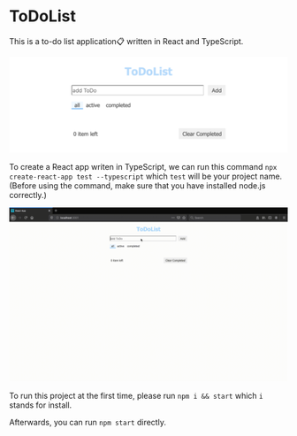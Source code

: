 # ToDoList

This is a to-do list application:clipboard: written in React and TypeScript.

![image](https://github.com/YingChenCheng/ToDoList1/blob/master/doc/ToDoListBanner.png)

To create a React app writen in TypeScript, we can run this command `npx create-react-app test --typescript` which `test` will be your project name.
(Before using the command, make sure that you have installed node.js correctly.)

![image](https://github.com/YingChenCheng/ToDoList1/blob/master/doc/ToDoList_ScreenRecording.gif)

To run this project at the first time, please run `npm i && start` which `i` stands for install.

Afterwards, you can run `npm start` directly.
